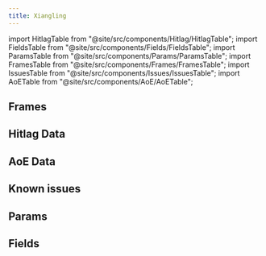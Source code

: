 ```yaml
---
title: Xiangling
---
```


import HitlagTable from "@site/src/components/Hitlag/HitlagTable";
import FieldsTable from "@site/src/components/Fields/FieldsTable";
import ParamsTable from "@site/src/components/Params/ParamsTable";
import FramesTable from "@site/src/components/Frames/FramesTable";
import IssuesTable from "@site/src/components/Issues/IssuesTable";
import AoETable from "@site/src/components/AoE/AoETable";

## Frames

<FramesTable character="xiangling" />

## Hitlag Data

<HitlagTable character="xiangling" />

## AoE Data

<AoETable character="xiangling" />

## Known issues

<IssuesTable character="xiangling" />

## Params

<ParamsTable character="xiangling" />

## Fields

<FieldsTable character="xiangling" />
